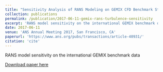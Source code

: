 ```yaml
---
title: "Sensitivity Analysis of RANS Modeling on GEMIX CFD Benchmark Study"
collection: publications
permalink: /publication/2017-06-11-gemix-rans-turbulence-sensitivity
excerpt: 'RANS model sensitivity on the international GEMIX benchmark data'
date: 2017-06-11
venue: 'ANS Annual Meeting 2017, San Francisco, CA'
paperurl: 'https://www.ans.org/pubs/transactions/article-40931/'
citation: 'cite'
---
```

RANS model sensitivity on the international GEMIX benchmark data

[Download paper here](https://www.ans.org/pubs/transactions/article-40931/)
